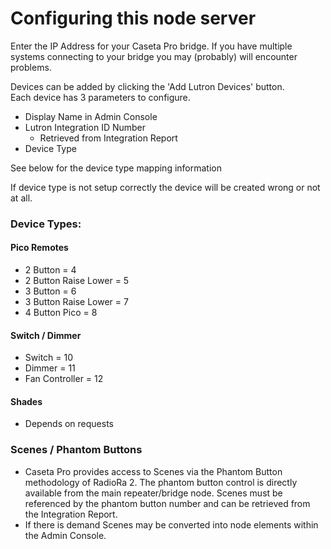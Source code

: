 # Configuring this node server

Enter the IP Address for your Caseta Pro bridge.  If
you have multiple systems connecting to your bridge you may (probably) will encounter
problems.

Devices can be added by clicking the 'Add Lutron Devices' button.  
Each device has 3 parameters to configure.
- Display Name in Admin Console
- Lutron Integration ID Number
    - Retrieved from Integration Report
- Device Type  

See below for the device type mapping information

If device type is not setup correctly the device will be created wrong or not at all.

### Device Types:

#### Pico Remotes
- 2 Button              = 4
- 2 Button Raise Lower  = 5
- 3 Button              = 6
- 3 Button Raise Lower  = 7
- 4 Button Pico         = 8

#### Switch / Dimmer
- Switch                = 10
- Dimmer                = 11
- Fan Controller        = 12

#### Shades
- Depends on requests

### Scenes / Phantom Buttons
- Caseta Pro provides access to Scenes via the Phantom Button methodology of RadioRa 2.  The phantom
button control is directly available from the main repeater/bridge node.  Scenes must be referenced by the
phantom button number and can be retrieved from the Integration Report.
- If there is demand Scenes may be converted into node elements within the Admin Console.